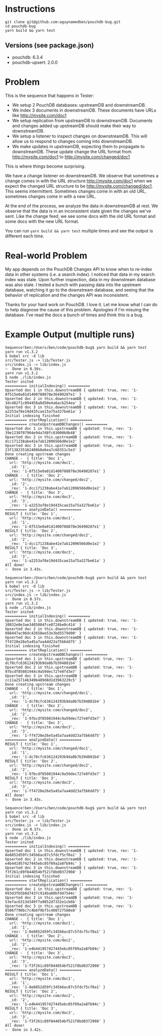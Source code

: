 # Instructions

```
git clone git@github.com:aguynamedben/pouchdb-bug.git
cd pouchdb-bug
yarn build && yarn test
```

## Versions (see package.json)
- pouchdb: 6.3.4
- pouchdb-upsert: 2.0.0

# Problem

This is the sequence that happens in Tester:

- We setup 2 PouchDB databases: upstreamDB and downstreamDB.
- We index 3 documents in downstreamDB. These documents have URLs like http://mysite.com/doc1
- We setup replication from upstreamDB to downstreamDB. Documents and changes added up upstreamDB should make their way to downstreamDB.
- We setup a listener to inspect changes on downstreamDB. This will allow us to respond to changes coming into downstreamDB.
- We make updates in upstreamDB, expecting them to propagate to downstreamDB. These update change the URL format from http://mysite.com/doc1 to http://mysite.com/changed/doc1

This is where things become surprising.

We have a change listener on downstreamDB. We observe that sometimes a change comes in with the URL structure http://mysite.com/doc1 when we expect the changed URL structure to be http://mysite.com/changed/doc1. This seems intermittent. Sometimes changes come in with an old URL, sometimes changes come in with a new URL.

At the end of the process, we analyze the data in downstreamDB at rest. We observe that the data is in an inconsistent state given the changes we've sent. Like the change feed, we see some docs with the old URL format and some docs with the new URL format.

You can run `yarn build && yarn test` multiple times and see the output is different each time.

# Real-world Problem

My app depends on the PouchDB Changes API to know when to re-index data in other systems (i.e. a search index). I noticed that data in my search index was stale. Upon further inspection, data in my downstream database was also stale. I tested a bunch with passing data into the upstream database, watching it go to the downstream database, and seeing that the behavior of replication and the changes API was inconsistent.

Thanks for your hard work on PouchDB. I love it. Let me know what I can do to help diagnose the cause of this problem. Apologies if I'm misuing the database. I've read the docs a bunch of times and think this is a bug.

# Example Output (multiple runs)

```
Sequence!ben:/Users/ben/code/pouchdb-bug$ yarn build && yarn test
yarn run v1.3.2
$ babel src -d lib
src/Tester.js -> lib/Tester.js
src/index.js -> lib/index.js
✨  Done in 0.56s.
yarn run v1.3.2
$ node ./lib/index.js
Tester inited
========== initialIndexing() ==========
Upserted doc 1 in this.downstreamDB { updated: true, rev: '1-8f515e0a01d1400788878e36490287e1' }
Upserted doc 2 in this.downstreamDB { updated: true, rev: '1-3dc482f1c094458a8d50e4a6acb254ea' }
Upserted doc 3 in this.downstreamDB { updated: true, rev: '1-a2253af8e19d435cae15a75a327be61a' }
Initial indexing finished
========== startReplication() ==========
========== createUpstreamDBChanges() ==========
Upserted doc 1 in this.upstreamDB { updated: true, rev: '1-39e1230707904e94a7d8fc03000b9b48' }
Upserted doc 2 in this.upstreamDB { updated: true, rev: '1-dcc171238abe41e7ab12096566d0e1e2' }
Upserted doc 3 in this.upstreamDB { updated: true, rev: '1-23f138235162408b8e6ea7c60351c5e3' }
Done creating upstream changes
CHANGE -  { title: 'Doc 1',
  url: 'http://mysite.com/doc1',
  _id: '1',
  _rev: '1-8f515e0a01d1400788878e36490287e1' }
CHANGE -  { title: 'Doc 2',
  url: 'http://mysite.com/changed/doc2',
  _id: '2',
  _rev: '1-dcc171238abe41e7ab12096566d0e1e2' }
CHANGE -  { title: 'Doc 3',
  url: 'http://mysite.com/doc3',
  _id: '3',
  _rev: '1-a2253af8e19d435cae15a75a327be61a' }
========== analyzeData() ==========
RESULT { title: 'Doc 1',
  url: 'http://mysite.com/doc1',
  _id: '1',
  _rev: '1-8f515e0a01d1400788878e36490287e1' }
RESULT { title: 'Doc 2',
  url: 'http://mysite.com/changed/doc2',
  _id: '2',
  _rev: '1-dcc171238abe41e7ab12096566d0e1e2' }
RESULT { title: 'Doc 3',
  url: 'http://mysite.com/doc3',
  _id: '3',
  _rev: '1-a2253af8e19d435cae15a75a327be61a' }
All done!
✨  Done in 3.43s.
```

```
Sequence!ben:/Users/ben/code/pouchdb-bug$ yarn build && yarn test
yarn run v1.3.2
$ babel src -d lib
src/Tester.js -> lib/Tester.js
src/index.js -> lib/index.js
✨  Done in 0.57s.
yarn run v1.3.2
$ node ./lib/index.js
Tester inited
========== initialIndexing() ==========
Upserted doc 1 in this.downstreamDB { updated: true, rev: '1-10832e0e3ae3485084fce8724be0c414' }
Upserted doc 2 in this.downstreamDB { updated: true, rev: '1-088447ac96dc42658ee53e3bd5579d00' }
Upserted doc 3 in this.downstreamDB { updated: true, rev: '1-ff4720e26e5a45a7aa4dd23a75b6dd75' }
Initial indexing finished
========== startReplication() ==========
========== createUpstreamDBChanges() ==========
Upserted doc 1 in this.upstreamDB { updated: true, rev: '1-dc70cfc636124293b9da0b7b394881b4' }
Upserted doc 2 in this.upstreamDB { updated: true, rev: '1-97bcdf85081944c9a59dec727e0fd3e7' }
Upserted doc 3 in this.upstreamDB { updated: true, rev: '1-cc11a25714b349b489d8d1d3963229c5' }
Done creating upstream changes
CHANGE -  { title: 'Doc 1',
  url: 'http://mysite.com/changed/doc1',
  _id: '1',
  _rev: '1-dc70cfc636124293b9da0b7b394881b4' }
CHANGE -  { title: 'Doc 2',
  url: 'http://mysite.com/changed/doc2',
  _id: '2',
  _rev: '1-97bcdf85081944c9a59dec727e0fd3e7' }
CHANGE -  { title: 'Doc 3',
  url: 'http://mysite.com/doc3',
  _id: '3',
  _rev: '1-ff4720e26e5a45a7aa4dd23a75b6dd75' }
========== analyzeData() ==========
RESULT { title: 'Doc 1',
  url: 'http://mysite.com/changed/doc1',
  _id: '1',
  _rev: '1-dc70cfc636124293b9da0b7b394881b4' }
RESULT { title: 'Doc 2',
  url: 'http://mysite.com/changed/doc2',
  _id: '2',
  _rev: '1-97bcdf85081944c9a59dec727e0fd3e7' }
RESULT { title: 'Doc 3',
  url: 'http://mysite.com/doc3',
  _id: '3',
  _rev: '1-ff4720e26e5a45a7aa4dd23a75b6dd75' }
All done!
✨  Done in 3.43s.
```

```
Sequence!ben:/Users/ben/code/pouchdb-bug$ yarn build && yarn test
yarn run v1.3.2
$ babel src -d lib
src/Tester.js -> lib/Tester.js
src/index.js -> lib/index.js
✨  Done in 0.57s.
yarn run v1.3.2
$ node ./lib/index.js
Tester inited
========== initialIndexing() ==========
Upserted doc 1 in this.downstreamDB { updated: true, rev: '1-8e8852d59fc345b6ac87c5fdcf5cf0a1' }
Upserted doc 2 in this.downstreamDB { updated: true, rev: '1-e4b441957427445ebc05f09a2a8fb94c' }
Upserted doc 3 in this.downstreamDB { updated: true, rev: '1-f3f261c89f844054bf521f8bd0372908' }
Initial indexing finished
========== startReplication() ==========
========== createUpstreamDBChanges() ==========
Upserted doc 1 in this.upstreamDB { updated: true, rev: '1-093d3fb5b8d7437c914ba80bfd47544c' }
Upserted doc 2 in this.upstreamDB { updated: true, rev: '1-53efac6313d349f7a9852d7332e1cb6b' }
Upserted doc 3 in this.upstreamDB { updated: true, rev: '1-8506f790bc7c4b6f9b75c408727588e8' }
Done creating upstream changes
CHANGE -  { title: 'Doc 1',
  url: 'http://mysite.com/doc1',
  _id: '1',
  _rev: '1-8e8852d59fc345b6ac87c5fdcf5cf0a1' }
CHANGE -  { title: 'Doc 2',
  url: 'http://mysite.com/doc2',
  _id: '2',
  _rev: '1-e4b441957427445ebc05f09a2a8fb94c' }
CHANGE -  { title: 'Doc 3',
  url: 'http://mysite.com/doc3',
  _id: '3',
  _rev: '1-f3f261c89f844054bf521f8bd0372908' }
========== analyzeData() ==========
RESULT { title: 'Doc 1',
  url: 'http://mysite.com/doc1',
  _id: '1',
  _rev: '1-8e8852d59fc345b6ac87c5fdcf5cf0a1' }
RESULT { title: 'Doc 2',
  url: 'http://mysite.com/doc2',
  _id: '2',
  _rev: '1-e4b441957427445ebc05f09a2a8fb94c' }
RESULT { title: 'Doc 3',
  url: 'http://mysite.com/doc3',
  _id: '3',
  _rev: '1-f3f261c89f844054bf521f8bd0372908' }
All done!
✨  Done in 3.42s.
```
